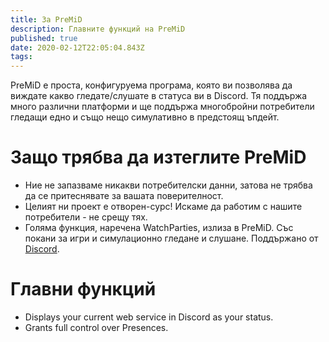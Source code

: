 ```yaml
---
title: За PreMiD
description: Главните функций на PreMiD
published: true
date: 2020-02-12T22:05:04.843Z
tags:
---
```


PreMiD е проста, конфигуруема програма, която ви позволява да виждате какво гледате/слушате в статуса ви в Discord. Тя поддържа много различни платформи и ще поддържа многобройни потребители гледащи едно и също нещо симулативно в предстоящ ъпдейт.

# Защо трябва да изтеглите PreMiD
- Ние не запазваме никакви потребителски данни, затова не трябва да се притеснявате за вашата поверителност.
- Целият ни проект е отворен-сурс! Искаме да работим с нашите потребители - не срещу тях.
- Голяма функция, наречена WatchParties, излиза в PreMiD. Със покани за игри и симулационно гледане и слушане. Поддържано от [Discord](https://discordapp.com/).

# Главни функций
- Displays your current web service in Discord as your status.
- Grants full control over Presences.